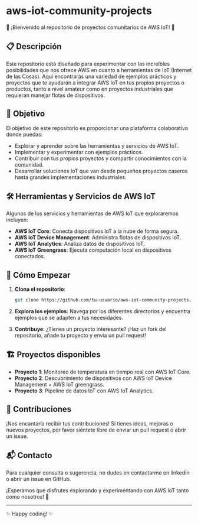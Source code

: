 # aws-iot-community-projects

👋 ¡Bienvenido al repositorio de proyectos comunitarios de AWS IoT! 🚀

## 📋 Descripción

Este repositorio está diseñado para experimentar con las increíbles posibilidades que nos ofrece AWS en cuanto a herramientas de IoT (Internet de las Cosas). Aquí encontrarás una variedad de ejemplos prácticos y proyectos que te ayudarán a integrar AWS IoT en tus propios proyectos o productos, tanto a nivel amateur como en proyectos industriales que requieran manejar flotas de dispositivos.

## 🎯 Objetivo

El objetivo de este repositorio es proporcionar una plataforma colaborativa donde puedas:

- Explorar y aprender sobre las herramientas y servicios de AWS IoT.
- Implementar y experimentar con ejemplos prácticos.
- Contribuir con tus propios proyectos y compartir conocimientos con la comunidad.
- Desarrollar soluciones IoT que van desde pequeños proyectos caseros hasta grandes implementaciones industriales.

## 🛠️ Herramientas y Servicios de AWS IoT

Algunos de los servicios y herramientas de AWS IoT que exploraremos incluyen:

- **AWS IoT Core**: Conecta dispositivos IoT a la nube de forma segura.
- **AWS IoT Device Management**: Administra flotas de dispositivos IoT.
- **AWS IoT Analytics**: Analiza datos de dispositivos IoT.
- **AWS IoT Greengrass**: Ejecuta computación local en dispositivos conectados.

## 🚀 Cómo Empezar

1. **Clona el repositorio**:
    ```bash
    git clone https://github.com/tu-usuario/aws-iot-community-projects.git
    ```

2. **Explora los ejemplos**: Navega por los diferentes directorios y encuentra ejemplos que se adapten a tus necesidades.

3. **Contribuye**: ¿Tienes un proyecto interesante? ¡Haz un fork del repositorio, añade tu proyecto y envía un pull request!

## 🏗️ Proyectos disponibles

- **Proyecto 1**: Monitoreo de temperatura en tiempo real con AWS IoT Core.
- **Proyecto 2**: Descubrimiento de dispositivos con AWS IoT Device Management + AWS IoT greengrass.
- **Proyecto 3**: Pipeline de datos IoT con AWS IoT Analytics.

## 🤝 Contribuciones

¡Nos encantaría recibir tus contribuciones! Si tienes ideas, mejoras o nuevos proyectos, por favor siéntete libre de enviar un pull request o abrir un issue.

## 📬 Contacto

Para cualquier consulta o sugerencia, no dudes en contactarme en linkedin o abrir un issue en GitHub.

¡Esperamos que disfrutes explorando y experimentando con AWS IoT tanto como nosotros! 🚀

---

✨ Happy coding! ✨